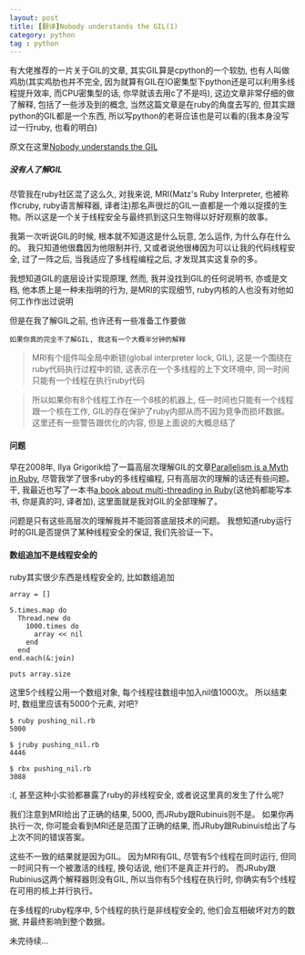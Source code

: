 ```yaml
---
layout: post
title: [翻译]Nobody understands the GIL(1)
category: python
tag : python
---
```



有大佬推荐的一片关于GIL的文章, 其实GIL算是cpython的一个软肋, 也有人叫做鸡肋(其实鸡肋也并不完全, 因为就算有GIL在IO密集型下python还是可以利用多线程提升效率, 而CPU密集型的话, 你早就该去用c了不是吗), 这边文章非常仔细的做了解释, 包括了一些涉及到的概念, 当然这篇文章是在ruby的角度去写的, 但其实跟python的GIL都是一个东西, 所以写python的老哥应该也是可以看的(我本身没写过一行ruby, 也看的明白)

原文在这里[Nobody understands the GIL](https://www.jstorimer.com/blogs/workingwithcode/8085491-nobody-understands-the-gil)  

##### 没有人了解GIL    

尽管我在ruby社区混了这么久, 对我来说, MRI(Matz's Ruby Interpreter, 也被称作cruby, ruby语言解释器, 译者注)那名声很烂的GIL一直都是一个难以捉摸的生物。所以这是一个关于线程安全与最终抓到这只生物得以好好观察的故事。  

我第一次听说GIL的时候, 根本就不知道这是什么玩意, 怎么运作, 为什么存在什么的。 我只知道他很蠢因为他限制并行, 又或者说他很棒因为可以让我的代码线程安全, 过了一阵之后, 当我适应了多线程编程之后, 才发现其实这复杂的多。  

我想知道GIL的底层设计实现原理, 然而, 我并没找到GIL的任何说明书, 亦或是文档, 他本质上是一种未指明的行为, 是MRI的实现细节, ruby内核的人也没有对他如何工作作出过说明  

但是在我了解GIL之前, 也许还有一些准备工作要做  

`如果你真的完全不了解GIL, 我这有一个大概半分钟的解释`  
>MRI有个组件叫全局中断锁(global interpreter lock, GIL), 这是一个围绕在ruby代码执行过程中的锁, 这表示在一个多线程的上下文环境中, 同一时间只能有一个线程在执行ruby代码  

>所以如果你有8个线程工作在一个8核的机器上, 任一时间也只能有一个线程跟一个核在工作, GIL的存在保护了ruby内部从而不因为竞争而损坏数据。 这里还有一些警告跟优化的内容, 但是上面说的大概总结了  


#### 问题  
早在2008年, Ilya Grigorik给了一篇高层次理解GIL的文章[Parallelism is a Myth in Ruby](https://www.igvita.com/2008/11/13/concurrency-is-a-myth-in-ruby/), 尽管我学了很多ruby的多线程编程, 只有高层次的理解的话还有些问题。 干, 我最近也写了一本书[a book about multi-threading in Ruby](https://www.jstorimer.com/products/working-with-ruby-threads)(这他妈都能写本书, 你是真的叼, 译者加), 这里面就是我对GIL的全部理解了。  

问题是只有这些高层次的理解我并不能回答底层技术的问题。 我想知道ruby运行时的GIL是否提供了某种线程安全的保证, 我们先验证一下。  

#### 数组追加不是线程安全的  
ruby其实很少东西是线程安全的, 比如数组追加   

```
array = []

5.times.map do
  Thread.new do
    1000.times do
      array << nil
    end
  end
end.each(&:join)

puts array.size
```

这里5个线程公用一个数组对象, 每个线程往数组中加入nil值1000次。 所以结束时, 数组里应该有5000个元素, 对吧?  

```
$ ruby pushing_nil.rb
5000

$ jruby pushing_nil.rb
4446

$ rbx pushing_nil.rb
3088
```
:(, 甚至这种小实验都暴露了ruby的非线程安全, 或者说这里真的发生了什么呢?  

我们注意到MRI给出了正确的结果, 5000, 而JRuby跟Rubinuis则不是。 如果你再执行一次, 你可能会看到MRI还是范围了正确的结果, 而JRuby跟Rubinuis给出了与上次不同的错误答案。  

这些不一致的结果就是因为GIL。 因为MRI有GIL, 尽管有5个线程在同时运行, 但同一时间只有一个被激活的线程, 换句话说, 他们不是真正并行的。 而JRuby跟Rubinius这两个解释器则没有GIL, 所以当你有5个线程在执行时, 你确实有5个线程在可用的核上并行执行。  

在多线程的ruby程序中, 5个线程的执行是非线程安全的, 他们会互相破坏对方的数据, 并最终影响到整个数据。 

未完待续...








